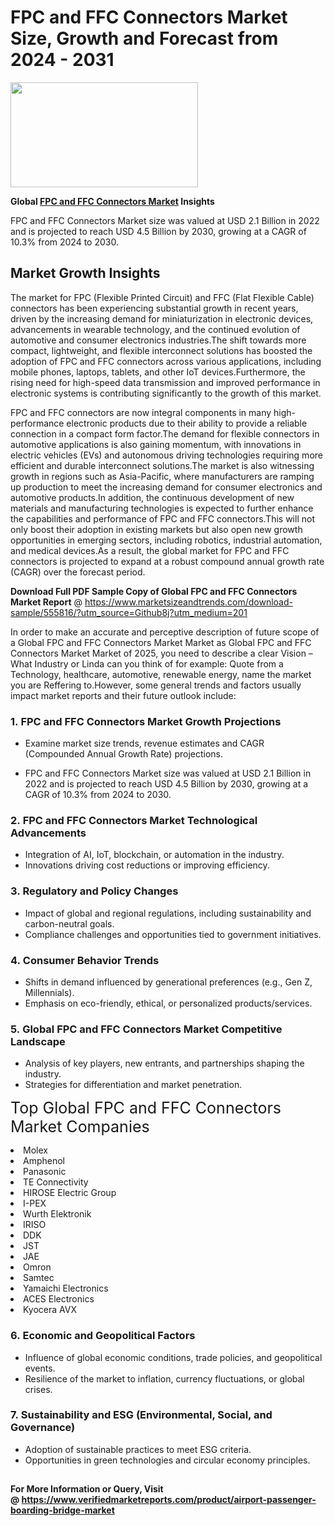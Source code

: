 <H1>FPC and FFC Connectors Market Size, Growth and Forecast from 2024 - 2031</H1><img class="aligncenter size-medium wp-image-584254" src="https://thirdeyenews.in/wp-content/uploads/2024/09/Global-Market-Research-300x168.jpeg" alt="" width="300" height="168" /><p><strong>Global&nbsp;<a href="https://www.marketsizeandtrends.com/download-sample/555816/?utm_source=Github8j?utm_medium=201">FPC and FFC Connectors Market</a> Insights</strong></p><p>FPC and FFC Connectors Market size was valued at USD 2.1 Billion in 2022 and is projected to reach USD 4.5 Billion by 2030, growing at a CAGR of 10.3% from 2024 to 2030.</p><p><h2>Market Growth Insights</h2> <p>The market for FPC (Flexible Printed Circuit) and FFC (Flat Flexible Cable) connectors has been experiencing substantial growth in recent years, driven by the increasing demand for miniaturization in electronic devices, advancements in wearable technology, and the continued evolution of automotive and consumer electronics industries.The shift towards more compact, lightweight, and flexible interconnect solutions has boosted the adoption of FPC and FFC connectors across various applications, including mobile phones, laptops, tablets, and other IoT devices.Furthermore, the rising need for high-speed data transmission and improved performance in electronic systems is contributing significantly to the growth of this market.</p> <p>FPC and FFC connectors are now integral components in many high-performance electronic products due to their ability to provide a reliable connection in a compact form factor.The demand for flexible connectors in automotive applications is also gaining momentum, with innovations in electric vehicles (EVs) and autonomous driving technologies requiring more efficient and durable interconnect solutions.The market is also witnessing growth in regions such as Asia-Pacific, where manufacturers are ramping up production to meet the increasing demand for consumer electronics and automotive products.In addition, the continuous development of new materials and manufacturing technologies is expected to further enhance the capabilities and performance of FPC and FFC connectors.This will not only boost their adoption in existing markets but also open new growth opportunities in emerging sectors, including robotics, industrial automation, and medical devices.As a result, the global market for FPC and FFC connectors is projected to expand at a robust compound annual growth rate (CAGR) over the forecast period.</p> <p><span class=""><strong>Download Full PDF Sample Copy of Global FPC and FFC Connectors Market Report</strong> @ <a href="https://www.marketsizeandtrends.com/download-sample/555816/?utm_source=Github8j?utm_medium=201" target="_blank">https://www.marketsizeandtrends.com/download-sample/555816/?utm_source=Github8j?utm_medium=201</a></span></p><p>In order to make an accurate and perceptive description of future scope of a Global&nbsp;FPC and FFC Connectors Market Market as Global&nbsp;FPC and FFC Connectors Market Market of 2025, you need to describe a clear Vision &ndash; What Industry or Linda can you think of for example: Quote from a Technology, healthcare, automotive, renewable energy, name the market you are Reffering to.However, some general trends and factors usually impact market reports and their future outlook include:</p><h3>1.&nbsp;<strong>FPC and FFC Connectors Market Growth Projections</strong></h3><ul><li>Examine market size trends, revenue estimates and CAGR (Compounded Annual Growth Rate) projections.</li><li><p>FPC and FFC Connectors Market size was valued at USD 2.1 Billion in 2022 and is projected to reach USD 4.5 Billion by 2030, growing at a CAGR of 10.3% from 2024 to 2030.</p></li></ul><h3>2.&nbsp;<strong>FPC and FFC Connectors Market Technological Advancements</strong></h3><ul><li>Integration of AI, IoT, blockchain, or automation in the industry.</li><li>Innovations driving cost reductions or improving efficiency.</li></ul><h3>3.&nbsp;<strong>Regulatory and Policy Changes</strong></h3><ul><li>Impact of global and regional regulations, including sustainability and carbon-neutral goals.</li><li>Compliance challenges and opportunities tied to government initiatives.</li></ul><h3>4.&nbsp;<strong>Consumer Behavior Trends</strong></h3><ul><li>Shifts in demand influenced by generational preferences (e.g., Gen Z, Millennials).</li><li>Emphasis on eco-friendly, ethical, or personalized products/services.</li></ul><h3>5.&nbsp;<strong>Global FPC and FFC Connectors Market Competitive Landscape</strong></h3><ul><li>Analysis of key players, new entrants, and partnerships shaping the industry.</li><li>Strategies for differentiation and market penetration.</li></ul><p data-pm-slice="1 1 []"><span style="color: inherit; font-family: inherit; font-size: 25px;">Top Global FPC and FFC Connectors Market Companies</span></p><div class="" data-test-id=""><p><li>Molex</li><li> Amphenol</li><li> Panasonic</li><li> TE Connectivity</li><li> HIROSE Electric Group</li><li> I-PEX</li><li> Wurth Elektronik</li><li> IRISO</li><li> DDK</li><li> JST</li><li> JAE</li><li> Omron</li><li> Samtec</li><li> Yamaichi Electronics</li><li> ACES Electronics</li><li> Kyocera AVX</li></p></div><h3>6.&nbsp;<strong>Economic and Geopolitical Factors</strong></h3><ul><li>Influence of global economic conditions, trade policies, and geopolitical events.</li><li>Resilience of the market to inflation, currency fluctuations, or global crises.</li></ul><h3>7.&nbsp;<strong>Sustainability and ESG (Environmental, Social, and Governance)</strong></h3><ul><li>Adoption of sustainable practices to meet ESG criteria.</li><li>Opportunities in green technologies and circular economy principles.</li></ul><h2><strong style="font-size: 14px;">For More Information or Query, Visit @&nbsp;</strong><a style="background-color: #ffffff; font-size: 14px;" href="https://www.marketsizeandtrends.com/report/fpc-and-ffc-connectors-market/" target="_blank">https://www.verifiedmarketreports.com/product/airport-passenger-boarding-bridge-market</a></h2>